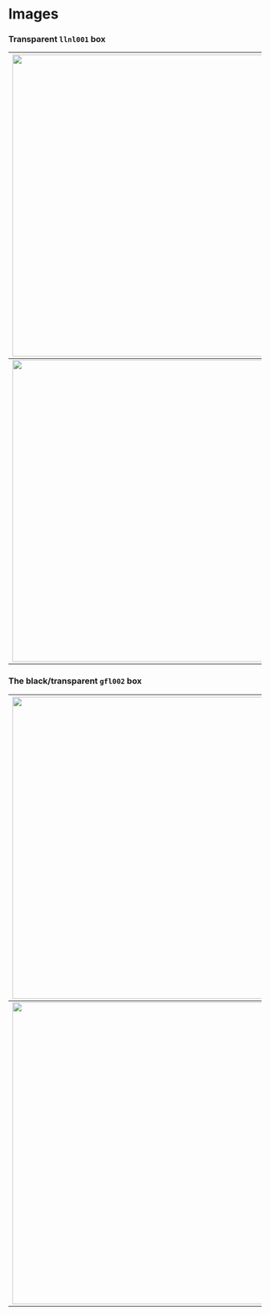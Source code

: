 # Images

### Transparent `llnl001` box

| [<img src="../img/boxes/llnl001_front_small.jpeg" width="600"/>](img/boxes/llnl001_front.jpeg)  | [<img src="../img/boxes/llnl001_front_top_small.jpeg" width="600"/>](img/boxes/llnl001_front_top.jpeg) |
|:-----------------------------------------------------------------------------------------------:|:------------------------------------------------------------------------------------------------------:|
| [<img src="../img/boxes/llnl001_back_small.jpeg" width="600"/>](img/boxes/llnl001_back.jpeg) |                                                                                                        |

### The black/transparent `gfl002` box

| [<img src="../img/boxes/gfl002_setup_small.jpeg" width="600"/>](img/boxes/gfl002_setup.jpeg) | [<img src="../img/boxes/gfl002_back_top_small.jpeg" width="600"/>](img/boxes/gfl002_back_top.jpeg) |
|:--------------------------------------------------------------------------------------------:|:--------------------------------------------------------------------------------------------------:|
|  [<img src="../img/boxes/gfl002_back_small.jpeg" width="600"/>](img/boxes/gfl002_back.jpeg)  |   [<img src="../img/boxes/gfl002_inside_small.jpeg" width="600"/>](img/boxes/gfl002_inside.jpeg)   |
